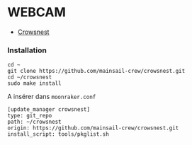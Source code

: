 # WEBCAM
* [Crowsnest](https://crowsnest.mainsail.xyz/)

### Installation 

    cd ~
    git clone https://github.com/mainsail-crew/crowsnest.git
    cd ~/crowsnest
    sudo make install

A insérer dans `moonraker.conf`

    [update_manager crowsnest]
    type: git_repo
    path: ~/crowsnest
    origin: https://github.com/mainsail-crew/crowsnest.git
    install_script: tools/pkglist.sh
